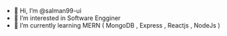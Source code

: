 - 👋 Hi, I’m @salman99-ui
- 👀 I’m interested in Software Engginer
- 🌱 I’m currently learning MERN ( MongoDB , Express , Reactjs , NodeJs )


<!---
salman99-ui/salman99-ui is a ✨ special ✨ repository because its `README.md` (this file) appears on your GitHub profile.
You can click the Preview link to take a look at your changes.
--->
